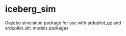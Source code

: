 # iceberg_sim
Gazebo simulation package for use with ardupilot_gz and ardupilot_sitl_models packages
